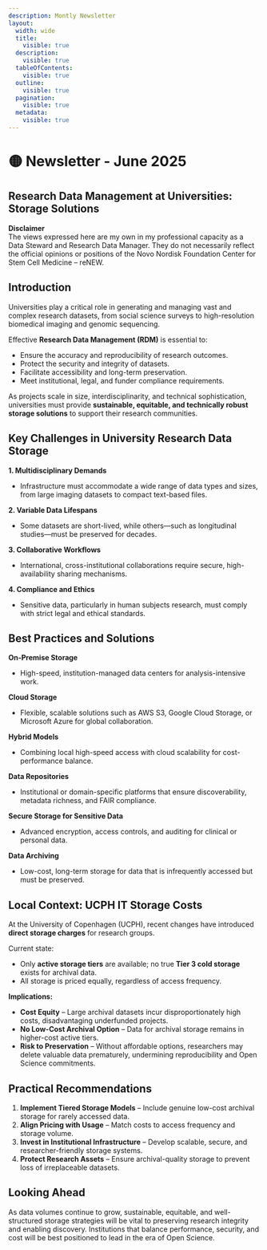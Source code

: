 ```yaml
---
description: Montly Newsletter
layout:
  width: wide
  title:
    visible: true
  description:
    visible: true
  tableOfContents:
    visible: true
  outline:
    visible: true
  pagination:
    visible: true
  metadata:
    visible: true
---
```


# 🟡 Newsletter - June 2025

## **Research Data Management at Universities: Storage Solutions**

**Disclaimer**\
The views expressed here are my own in my professional capacity as a Data Steward and Research Data Manager. They do not necessarily reflect the official opinions or positions of the Novo Nordisk Foundation Center for Stem Cell Medicine – reNEW.

## **Introduction**

Universities play a critical role in generating and managing vast and complex research datasets, from social science surveys to high-resolution biomedical imaging and genomic sequencing.

Effective **Research Data Management (RDM)** is essential to:

* Ensure the accuracy and reproducibility of research outcomes.
* Protect the security and integrity of datasets.
* Facilitate accessibility and long-term preservation.
* Meet institutional, legal, and funder compliance requirements.

As projects scale in size, interdisciplinarity, and technical sophistication, universities must provide **sustainable, equitable, and technically robust storage solutions** to support their research communities.

## **Key Challenges in University Research Data Storage**

**1. Multidisciplinary Demands**

* Infrastructure must accommodate a wide range of data types and sizes, from large imaging datasets to compact text-based files.

**2. Variable Data Lifespans**

* Some datasets are short-lived, while others—such as longitudinal studies—must be preserved for decades.

**3. Collaborative Workflows**

* International, cross-institutional collaborations require secure, high-availability sharing mechanisms.

**4. Compliance and Ethics**

* Sensitive data, particularly in human subjects research, must comply with strict legal and ethical standards.

## **Best Practices and Solutions**

**On-Premise Storage**

* High-speed, institution-managed data centers for analysis-intensive work.

**Cloud Storage**

* Flexible, scalable solutions such as AWS S3, Google Cloud Storage, or Microsoft Azure for global collaboration.

**Hybrid Models**

* Combining local high-speed access with cloud scalability for cost-performance balance.

**Data Repositories**

* Institutional or domain-specific platforms that ensure discoverability, metadata richness, and FAIR compliance.

**Secure Storage for Sensitive Data**

* Advanced encryption, access controls, and auditing for clinical or personal data.

**Data Archiving**

* Low-cost, long-term storage for data that is infrequently accessed but must be preserved.

## **Local Context: UCPH IT Storage Costs**

At the University of Copenhagen (UCPH), recent changes have introduced **direct storage charges** for research groups.

Current state:

* Only **active storage tiers** are available; no true **Tier 3 cold storage** exists for archival data.
* All storage is priced equally, regardless of access frequency.

**Implications:**

* **Cost Equity** – Large archival datasets incur disproportionately high costs, disadvantaging underfunded projects.
* **No Low-Cost Archival Option** – Data for archival storage remains in higher-cost active tiers.
* **Risk to Preservation** – Without affordable options, researchers may delete valuable data prematurely, undermining reproducibility and Open Science commitments.

## **Practical Recommendations**

1. **Implement Tiered Storage Models** – Include genuine low-cost archival storage for rarely accessed data.&#x20;
2. **Align Pricing with Usage** – Match costs to access frequency and storage volume.
3. **Invest in Institutional Infrastructure** – Develop scalable, secure, and researcher-friendly storage systems.
4. **Protect Research Assets** – Ensure archival-quality storage to prevent loss of irreplaceable datasets.

## **Looking Ahead**

As data volumes continue to grow, sustainable, equitable, and well-structured storage strategies will be vital to preserving research integrity and enabling discovery. Institutions that balance performance, security, and cost will be best positioned to lead in the era of Open Science.
